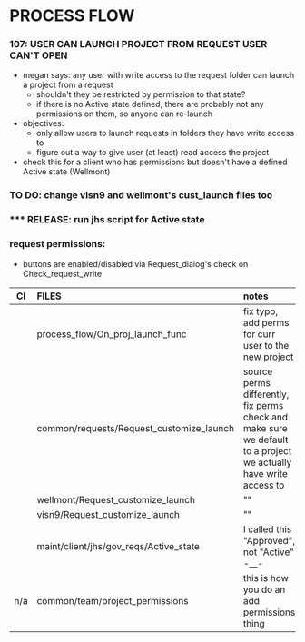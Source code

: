 # PROCESS FLOW

### 107: USER CAN LAUNCH PROJECT FROM REQUEST USER CAN'T OPEN
* megan says: any user with write access to the request folder can launch a project from a request
    * shouldn't they be restricted by permission to that state?
    * if there is no Active state defined, there are probably not any permissions on them, so anyone can re-launch
* objectives:
    * only allow users to launch requests in folders they have write access to
    * figure out a way to give user (at least) read access the project
* check this for a client who has permissions but doesn't have a defined Active state (Wellmont)

### TO DO: change visn9 and wellmont's cust_launch files too

### *** RELEASE: run jhs script for Active state

### request permissions:
* buttons are enabled/disabled via Request_dialog's check on Check_request_write


| CI | FILES | notes |
|:--:|:--|:--|
||process_flow/On_proj_launch_func | fix typo, add perms for curr user to the new project |
||common/requests/Request_customize_launch  | source perms differently, fix perms check and make sure we default to a project we actually have write access to   |
||wellmont/Request_customize_launch  |   ""      |
||visn9/Request_customize_launch  |   ""      |
||maint/client/jhs/gov_reqs/Active_state|I called this "Approved", not "Active" -__-|
|n/a|common/team/project_permissions|this is how you do an add permissions thing|
